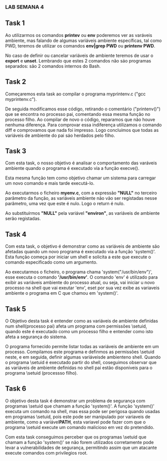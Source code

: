 ### LAB SEMANA 4

## Task 1

Ao utilizarmos os comandos <b>printev</b> ou <b>env</b> poderemos ver as varáveis ambiente, mas falando de algumas variáveis ambiente específicas, tal como PWD, teremos de utilizar os comandos <b>env|grep PWD</b> ou <b>printenv PWD</b>.

No caso de definir ou cancelar variáveis ​​de ambiente teremos de usar o <b>export</b> e <b>unset</b>. Lembrando que estes 2 comandos não sáo programas separados: são 2 comandos internos do Bash.


## Task 2

Começaremos esta task ao compilar o programa myprintenv.c ("gcc myprintenv.c").

De seguida modificamos esse código, retirando o comentário ("printenv()") que se encontra no processo pai, comentando essa mesma função no processo filho.
Ao compilar de novo o código, reparamos que não houve nenhuma diferença. Para comprovar essa indiferença utilizamos o comando diff e comprovamos que nada foi impresso. 
Logo concluímos que todas as variáveis de ambiente do pai sáo herdados pelo filho.

## Task 3

Com esta task, o nosso objetivo é analisar o comportamento das varáveis ambiente quando o programa é executado via a função execve().

Esta mesma função tem como objetivo chamar um sistema para carregar um novo comando e mais tarde executá-lo. 

Ao executarmos o ficheiro <b>myenv.c</b>, com a expressão <b>"NULL"</b> no terceiro parâmetro da função, as variáveis ambiente não vão ser registadas nesse parâmetro, uma vez que este é nulo. Logo o return é nulo.

Ao substituírmos <b>"NULL"</b> pela variável <b>"environ"</b>, as variáveis de ambiente serão registadas.

## Task 4

Com esta task, o objetivo é demonstrar como as variáveis de ambiente são afetadas quando um novo programa é executado via a função 'system()'. Esta função começa por iniciar um shell e solicita a este que execute o comando especificado como um argumento.

Ao executarmos o ficheiro, o programa chama 'system("/usr/bin/env")', esse executa o comando <b>'/usr/bin/env'</b>. O comando 'env' é utilizado para exibir as variáveis ambiente do processo atual, ou seja, vai iniciar u novo processo na shell que vai exeutar 'env', eset por sua vez exibe as variaveis ambiente o programa em C que chamou em 'system()'.

## Task 5

O Objetivo desta task é entender como as variáveis de ambiente definidas num shell(processo pai) afeta um programa com permissões \setuid, quando este é executado como um processo filho e entender como isto afeta a segurança do sistema.

O programa fornecido permite listar todas as variáveis de ambiente em um processo. Compilamos este programa e definmos as permissões \setuid neste, e em seguida, definir algumas variáveisde ambienteno shell. Quando o programa \setuid é executado  partir do shell, coseguimos observar que as variáveis de ambiente definidas no shell pai estão disponiveis para o programa \setuid (processso filho).
 
## Task 6

O objetivo desta task é demonstrar um problema de segurança com programas \setuid que chamam a função 'system()'. A função 'system()' executa um comando na shell, mas essa pode ser perigosa quando usadas em programas \setuid, pois este pode ser manipulado por variaveis de ambiente, como a variável<b>PATH</b>, esta variavel pode fazer com que o programa \setuid execute um comando malicioso em vez do pretendido.

Com esta task conseguimos perceber que os programas \setuid que chamam a função 'system()' se não forem utilizados corretamente pode levar a vulnerabilidades de segurança, permitindo assim que um atacante execute comandos com privilegios root.
